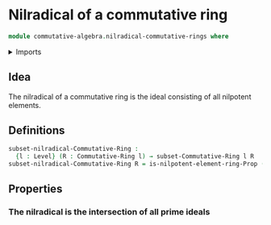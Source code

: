 # Nilradical of a commutative ring

```agda
module commutative-algebra.nilradical-commutative-rings where
```

<details><summary>Imports</summary>

```agda
open import commutative-algebra.commutative-rings
open import commutative-algebra.ideals-commutative-rings
open import foundation.universe-levels
open import ring-theory.nilpotent-elements-rings
```

</details>

## Idea

The nilradical of a commutative ring is the ideal consisting of all nilpotent elements.

## Definitions

```agda
subset-nilradical-Commutative-Ring :
  {l : Level} (R : Commutative-Ring l) → subset-Commutative-Ring l R
subset-nilradical-Commutative-Ring R = is-nilpotent-element-ring-Prop (ring-Commutative-Ring R)
```

## Properties

### The nilradical is the intersection of all prime ideals